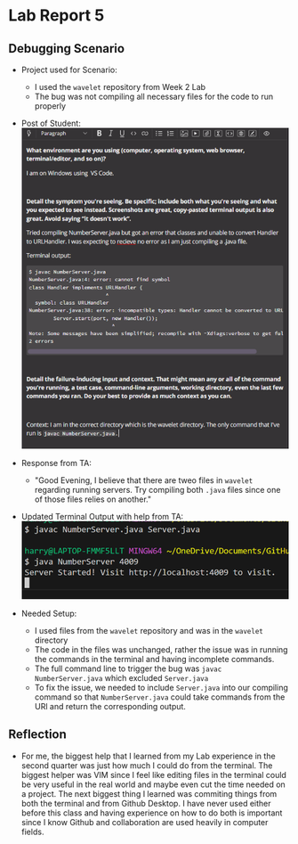 # Lab Report 5
## Debugging Scenario

- Project used for Scenario:
    - I used the `wavelet` repository from Week 2 Lab 
    - The bug was not compiling all necessary files for the code to run properly
  
- Post of Student:  
![Image](lab5_bug.png)
  
- Response from TA:
    - "Good Evening, I believe that there are tweo files in `wavelet` regarding running servers. Try compiling both `.java` files since one of those files relies on another."
  
- Updated Terminal Output with help from TA:  
![Image](lab5_fixedBug.png)
  
- Needed Setup:
    - I used files from the `wavelet` repository and was in the `wavelet` directory
    - The code in the files was unchanged, rather the issue was in running the commands in the terminal and having incomplete commands.
    - The full command line to trigger the bug was `javac NumberServer.java` which excluded `Server.java`
    - To fix the issue, we needed to include `Server.java` into our compiling command so that `NumberServer.java` could take commands from the URl and return the corresponding output.

  
## Reflection
- For me, the biggest help that I learned from my Lab experience in the second quarter was just how much I could do from the terminal. The biggest helper was VIM since I feel like editing files in the terminal could be very useful in the real world and maybe even cut the time needed on a project. The next biggest thing I learned was commiting things from both the terminal and from Github Desktop. I have never used either before this class and having experience on how to do both is important since I know Github and collaboration are used heavily in computer fields.
